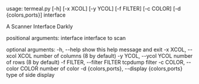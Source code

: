 usage: termeal.py [-h] [-x XCOL] [-y YCOL] [-f FILTER] [-c COLOR]
                  [-d {colors,ports}]
                  interface

A Scanner Interface Darkly

positional arguments:
  interface             interface to scan

optional arguments:
  -h, --help            show this help message and exit
  -x XCOL, --xcol XCOL  number of columns (8 by default)
  -y YCOL, --ycol YCOL  number of rows (8 by default)
  -f FILTER, --filter FILTER
                        tcpdump filter
  -c COLOR, --color COLOR
                        number of color
  -d {colors,ports}, --display {colors,ports}
                        type of side display

